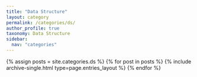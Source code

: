 ```yaml
---
title: "Data Structure"
layout: category
permalink: /categories/ds/
author_profile: true
taxonomy: Data Structure
sidebar:
  nav: "categories"
---
```


{% assign posts = site.categories.ds %}
{% for post in posts %} {% include archive-single.html type=page.entries_layout %} {% endfor %}